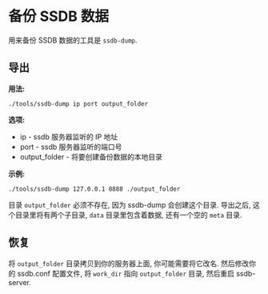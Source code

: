 # 备份 SSDB 数据

用来备份 SSDB 数据的工具是 ```ssdb-dump```.

## 导出

__用法:__

    ./tools/ssdb-dump ip port output_folder

__选项:__

* ip - ssdb 服务器监听的 IP 地址
* port - ssdb 服务器监听的端口号
* output_folder - 将要创建备份数据的本地目录

__示例:__

	./tools/ssdb-dump 127.0.0.1 8888 ./output_folder

目录 ```output_folder``` 必须不存在, 因为 ssdb-dump 会创建这个目录. 导出之后, 这个目录里将有两个子目录, ```data``` 目录里包含着数据, 还有一个空的 ```meta``` 目录.

## 恢复

将 ```output_folder``` 目录拷贝到你的服务器上面, 你可能需要将它改名. 然后修改你的 ssdb.conf 配置文件, 将 ```work_dir``` 指向 ```output_folder``` 目录, 然后重启 ssdb-server.
